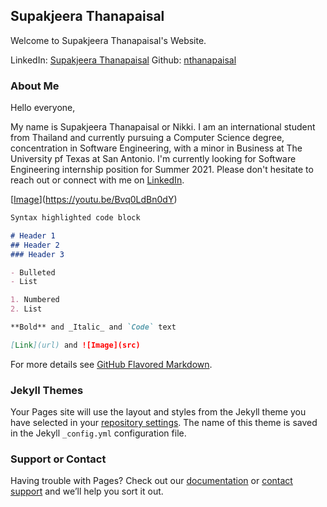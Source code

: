 ## Supakjeera Thanapaisal

Welcome to Supakjeera Thanapaisal's Website. 


LinkedIn: [Supakjeera Thanapaisal](https://www.linkedin.com/in/supakjeera-thanapaisal/) 
Github: [nthanapaisal](https://github.com/nthanapaisal)


### About Me

Hello everyone,

My name is Supakjeera Thanapaisal or Nikki. I am an international student from Thailand and currently pursuing a Computer Science degree, concentration in Software Engineering, with a minor in Business at The University pf Texas at San Antonio. I'm currently looking for Software Engineering internship position for Summer 2021. Please don't hesitate to reach out or connect with me on [LinkedIn](https://www.linkedin.com/in/supakjeera-thanapaisal/).



[[Image](https://raw.githubusercontent.com/nthanapaisal/Supakjeera-Thanapaisal/blob/main/folder/maxresdefault.jpg)](https://youtu.be/Bvq0LdBn0dY)


```markdown
Syntax highlighted code block

# Header 1
## Header 2
### Header 3

- Bulleted
- List

1. Numbered
2. List

**Bold** and _Italic_ and `Code` text

[Link](url) and ![Image](src)
```

For more details see [GitHub Flavored Markdown](https://guides.github.com/features/mastering-markdown/).

### Jekyll Themes

Your Pages site will use the layout and styles from the Jekyll theme you have selected in your [repository settings](https://github.com/nthanapaisal/SThanapaisal/settings). The name of this theme is saved in the Jekyll `_config.yml` configuration file.

### Support or Contact

Having trouble with Pages? Check out our [documentation](https://docs.github.com/categories/github-pages-basics/) or [contact support](https://github.com/contact) and we’ll help you sort it out.
